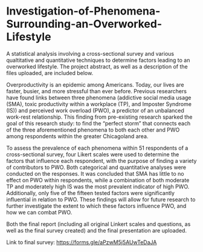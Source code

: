 # Investigation-of-Phenomena-Surrounding-an-Overworked-Lifestyle
A statistical analysis involving a cross-sectional survey and various qualtitative and quantitative techniques to determine factors leading to an overworked lifestyle. The project abstract, as well as a description of the files uploaded, are included below.

Overproductivity is an epidemic among Americans. Today, our lives are faster, busier, and more stressful than ever before. Previous researchers have found links between three phenomena (addictive social media usage (SMA), toxic productivity within a workplace (TP), and Imposter Syndrome (IS)) and perceived work overload (PWO), a predictor of an unbalanced work-rest relationship. This finding from pre-existing research sparked the goal of this research study: to find the “perfect storm” that connects each of the three aforementioned phenomena to both each other and PWO among respondents within the greater Chicagoland area. 

To assess the prevalence of each phenomena within 51 respondents of a cross-sectional survey, four Likert scales were used to determine the factors that influence each respondent, with the purpose of finding a variety of contributors to PWO. Both categorical and quantitative analyses were conducted on the responses. It was concluded that SMA has little to no effect on PWO within respondents, while a combination of both moderate TP and moderately high IS was the most prevalent indicator of high PWO. Additionally, only five of the fifteen tested factors were significantly influential in relation to PWO. These findings will allow for future research to further investigate the extent to which these factors influence PWO, and how we can combat PWO.

Both the final report (including all original Linkert scales and questions, as well as the final survey created) and the final presentation are uploaded. 

Link to final survey: https://forms.gle/aPzwM5j5AUwTeDaJA 
